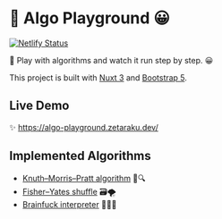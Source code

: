 # 🎡 Algo Playground 😀

[![Netlify Status](https://api.netlify.com/api/v1/badges/f150676d-2b9f-4539-b6de-1ed9070be7c8/deploy-status)](https://app.netlify.com/sites/algo-playground/deploys)

🎡 Play with algorithms and watch it run step by step. 😀

This project is built with [Nuxt 3](https://v3.nuxtjs.org) and [Bootstrap 5](https://getbootstrap.com/).

## Live Demo

✨ <https://algo-playground.zetaraku.dev/>

## Implemented Algorithms

- [Knuth–Morris–Pratt algorithm](https://algo-playground.zetaraku.dev/alg/kmp) 📑🔍
- [Fisher–Yates shuffle](https://algo-playground.zetaraku.dev/alg/shuffle) 🗃️🌪️
- [Brainfuck interpreter](https://algo-playground.zetaraku.dev/alg/bf) 👨‍💻🤪
